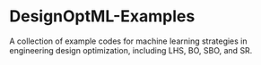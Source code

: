 # DesignOptML-Examples
A collection of example codes for machine learning strategies in engineering design optimization, including LHS, BO, SBO, and SR.
